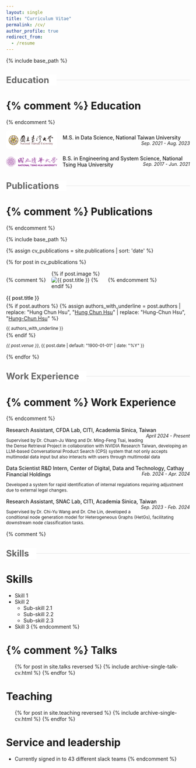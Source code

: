 ```yaml
---
layout: single
title: "Curriculum Vitae"
permalink: /cv/
author_profile: true
redirect_from:
  - /resume
---
```


{% include base_path %}

<!-- Section Divider -->
<div style="display: flex; align-items: center; margin: 30px 0 20px 0;">
  <div style="padding: 0 20px 0 0; font-weight: bold; color: #666; font-size: 24px; background-color: white;">
    Education
  </div>
  <div style="flex: 1; height: 1px; background-color: #e1e1e1;"></div>
</div>

{% comment %}
Education
======
{% endcomment %}
<div style="display: flex; align-items: center; gap: 15px; margin: 15px 0; flex-wrap: wrap;">
  <div style="flex: 0 0 140px; min-width: 140px;">
    <img src="/images/ntu_cis_2.jpg" alt="National Taiwan University" style="width: 140px; height: auto; border-radius: 5px;">
  </div>
  <div style="flex: 1; min-width: 250px;">
    <p style="margin-top: 0; margin-bottom: 5px; font-weight: 550;">
      M.S. in Data Science, National Taiwan University <span style="float: right; font-style: italic; font-size: 0.9em; font-weight: normal;">Sep. 2021 - Aug. 2023</span>
    </p>
  </div>
</div>

<div style="display: flex; align-items: center; gap: 15px; margin: 15px 0; flex-wrap: wrap;">
  <div style="flex: 0 0 140px; min-width: 140px;">
    <img src="/images/nthu_cis_8.gif" alt="National Tsing Hua University" style="width: 140px; height: auto; border-radius: 5px;">
  </div>
  <div style="flex: 1; min-width: 250px;">
    <p style="margin-top: 0; margin-bottom: 5px; font-weight: 550;">
      B.S. in Engineering and System Science, National Tsing Hua University <span style="float: right; font-style: italic; font-size: 0.9em; font-weight: normal;">Sep. 2017 - Jun. 2021</span>
    </p>
  </div>
</div>

<!-- Section Divider -->
<div style="display: flex; align-items: center; margin: 30px 0 20px 0;">
  <div style="padding: 0 20px 0 0; font-weight: bold; color: #666; font-size: 24px; background-color: white;">
    Publications
  </div>
  <div style="flex: 1; height: 1px; background-color: #e1e1e1;"></div>
</div>

{% comment %}
Publications
======
{% endcomment %}

{% include base_path %}

{% assign cv_publications = site.publications | sort: 'date' %}

{% for post in cv_publications %}
<div style="display: flex; align-items: center; gap: 15px; margin: 15px 0; flex-wrap: wrap;">
  {% comment %}
  <div style="flex: 0 0 140px; min-width: 140px;">
    {% if post.image %}
      <img src="/images/{{ post.image }}" alt="{{ post.title }}" style="width: 100%; height: auto; border-radius: 5px;">
    {% endif %}
  </div>
  {% endcomment %}
  <div style="flex: 1; min-width: 250px;">
    <p style="margin-top: 0; margin-bottom: 5px; font-weight: 550;">
      {{ post.title }}
    </p>
    {% if post.authors %}
      {% assign authors_with_underline = post.authors | replace: "Hung Chun Hsu", "<u>Hung Chun Hsu</u>" | replace: "Hung-Chun Hsu", "<u>Hung-Chun Hsu</u>" %}
      <p style="font-size: 0.85em; margin-bottom: 3px;">{{ authors_with_underline }}</p>
    {% endif %}
    <p style="font-size: 0.85em; margin-bottom: 0;"><i>{{ post.venue }}</i>, {{ post.date | default: "1900-01-01" | date: "%Y" }}</p>
  </div>
</div>
{% endfor %}

<!-- Section Divider -->
<div style="display: flex; align-items: center; margin: 30px 0 20px 0;">
  <div style="padding: 0 20px 0 0; font-weight: bold; color: #666; font-size: 24px; background-color: white;">
    Work Experience
  </div>
  <div style="flex: 1; height: 1px; background-color: #e1e1e1;"></div>
</div>

{% comment %}
Work Experience
======
{% endcomment %}
<div style="display: flex; align-items: flex-start; gap: 15px; margin: 15px 0; flex-wrap: wrap;">
  <div style="flex: 1; min-width: 250px;">
    <p style="margin-top: 0; margin-bottom: 5px; font-weight: 550;">
      Research Assistant, CFDA Lab, CITI, Academia Sinica, Taiwan <span style="float: right; font-style: italic; font-size: 0.9em; font-weight: normal;">April 2024 - Present</span>
    </p>
    <p style="font-size: 0.85em; margin-bottom: 0;">Supervised by Dr. Chuan-Ju Wang and Dr. Ming-Feng Tsai, leading the Dense Retrieval Project in collaboration with NVIDIA Research Taiwan, developing an LLM-based Conversational Product Search (CPS) system that not only accepts multimodal data input but also interacts with users through multimodal data</p>
  </div>
</div>

<div style="display: flex; align-items: flex-start; gap: 15px; margin: 15px 0; flex-wrap: wrap;">
  <div style="flex: 1; min-width: 250px;">
    <p style="margin-top: 0; margin-bottom: 5px; font-weight: 550;">
      Data Scientist R&D Intern, Center of Digital, Data and Technology, Cathay Financial Holdings <span style="float: right; font-style: italic; font-size: 0.9em; font-weight: normal;">Feb. 2024 - Apr. 2024</span>
    </p>
    <p style="font-size: 0.85em; margin-bottom: 0;">Developed a system for rapid identification of internal regulations requiring adjustment due to external legal changes.</p>
  </div>
</div>

<div style="display: flex; align-items: flex-start; gap: 15px; margin: 15px 0; flex-wrap: wrap;">
  <div style="flex: 1; min-width: 250px;">
    <p style="margin-top: 0; margin-bottom: 5px; font-weight: 550;">
      Research Assistant, SNAC Lab, CITI, Academia Sinica, Taiwan <span style="float: right; font-style: italic; font-size: 0.9em; font-weight: normal;">Sep. 2023 - Feb. 2024</span>
    </p>
    <p style="font-size: 0.85em; margin-bottom: 0;">Supervised by Dr. Chi-Yu Wang and Dr. Che Lin, developed a conditional node generation model for Heterogeneous Graphs (HetGs), facilitating downstream node classification tasks.</p>
  </div>
</div>

{% comment %}
<!-- Section Divider -->
<div style="display: flex; align-items: center; margin: 30px 0 20px 0;">
  <div style="padding: 0 20px 0 0; font-weight: bold; color: #666; font-size: 24px; background-color: white;">
    Skills
  </div>
  <div style="flex: 1; height: 1px; background-color: #e1e1e1;"></div>
</div>

Skills
======
* Skill 1
* Skill 2
  * Sub-skill 2.1
  * Sub-skill 2.2
  * Sub-skill 2.3
* Skill 3
{% endcomment %}
  
{% comment %}
Talks
======
  <ul>{% for post in site.talks reversed %}
    {% include archive-single-talk-cv.html  %}
  {% endfor %}</ul>
  
Teaching
======
  <ul>{% for post in site.teaching reversed %}
    {% include archive-single-cv.html %}
  {% endfor %}</ul>
  
Service and leadership
======
* Currently signed in to 43 different slack teams
{% endcomment %}
